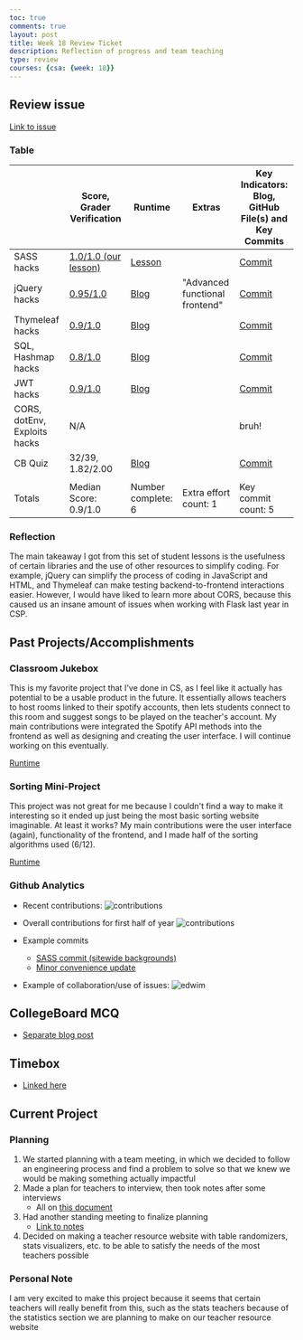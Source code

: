 ```yaml
---
toc: true
comments: true
layout: post
title: Week 18 Review Ticket
description: Reflection of progress and team teaching
type: review
courses: {csa: {week: 18}}
---
```

## Review issue
[Link to issue](https://github.com/nighthawkcoders/teacher_portfolio/issues/91#issuecomment-1884090358)

### Table
|  | Score, Grader Verification | Runtime | Extras | Key Indicators: Blog, GitHub File(s) and Key Commits |
|---|---|---|---|---|
| SASS hacks | [1.0/1.0 (our lesson)](https://docs.google.com/spreadsheets/d/1p122VMczx6xkuypKcVewBPM2EABhHuaTx8awjljMPvM/edit?usp=sharing) | [Lesson](https://toby-leeder.github.io/CSABlog/2023/04/28/P3M-SASSFundamentals_IPYNB_2_.html) |  | [Commit]() |
| jQuery hacks | [0.95/1.0](https://docs.google.com/spreadsheets/d/1kKdOhjQyAFc68ozuBdOp9FHCDYT7GM70yunOggKFINY/edit#gid=0) | [Blog](https://aidenhuynh.github.io/Epic_CSA/2023/12/07/UX_jQuery_CRUD_lesson_IPYNB_2_.html) | "Advanced functional frontend" | [Commit](https://github.com/aidenhuynh/Epic_CSA/commit/c95aa09d41f2742e2c8dfa7ff94b4618d3345a5f) |
| Thymeleaf hacks | [0.9/1.0](https://docs.google.com/spreadsheets/u/3/d/1kqVZiCARXp11RVbpnoZ2Qo9Hq0mkZvmDkygIg1x34ZQ/edit?usp=sharing) | [Blog](https://aidenhuynh.github.io/Epic_CSA/2023/12/12/FinalLesson_IPYNB_2_.html) |  | [Commit](https://github.com/aidenhuynh/Epic_CSA/commit/87822e866b95544b2d0eeadb18ce0ff786f3c1bd) |
| SQL, Hashmap hacks | [0.8/1.0](https://docs.google.com/spreadsheets/d/1rXWx0g_0eQKZgMSBHMYZoEqFJO0GwV6UhFWv8dcqJZ8/edit?usp=sharing) | [Blog](https://aidenhuynh.github.io/Epic_CSA/2023/12/18/hashlesson_IPYNB_2_.html) |  | [Commit](https://github.com/aidenhuynh/Epic_CSA/commit/fb407a4912b4f4a8ea0715e7511f59d43ec8334f) |
| JWT hacks | [0.9/1.0](https://docs.google.com/spreadsheets/d/11_qi9Xz2cef9dNzLfK_ipPO5CjmxADwnCmu8HSiTUQI/edit?usp=sharing) | [Blog](https://aidenhuynh.github.io/Epic_CSA/2023/12/19/JWTStudent_IPYNB_2_.html) |  | [Commit](https://github.com/aidenhuynh/Epic_CSA/commit/2e440d99f3a74121a4f1038115637ec0e52c120a) |
| CORS, dotEnv, Exploits hacks | N/A |  |  | bruh! |
| CB Quiz | 32/39, 1.82/2.00 | [Blog](https://aidenhuynh.github.io/Epic_CSA/2023/12/21/MCQ_2015_IPYNB_2_.html) |  | [Commit](https://github.com/aidenhuynh/Epic_CSA/commit/d8df6fe53c6b45fa9c69b0e63ff2f95b6b656680) |
|  |  |  |  |  |
| Totals | Median Score: 0.9/1.0 | Number complete: 6| Extra effort count: 1 | Key commit count: 5 |

### Reflection
The main takeaway I got from this set of student lessons is the usefulness of certain libraries and the use of other resources to simplify coding. For example, jQuery can simplify the process of coding in JavaScript and HTML, and Thymeleaf can make testing backend-to-frontend interactions easier. However, I would have liked to learn more about CORS, because this caused us an insane amount of issues when working with Flask last year in CSP.

## Past Projects/Accomplishments

### Classroom Jukebox
This is my favorite project that I've done in CS, as I feel like it actually has potential to be a usable product in the future. It essentially allows teachers to host rooms linked to their spotify accounts, then lets students connect to this room and suggest songs to be played on the teacher's account. My main contributions were integrated the Spotify API methods into the frontend as well as designing and creating the user interface. I will continue working on this eventually.

[Runtime](https://classroomjukebox.com)

### Sorting Mini-Project
This project was not great for me because I couldn't find a way to make it interesting so it ended up just being the most basic sorting website imaginable. At least it works? My main contributions were the user interface (again), functionality of the frontend, and I made half of the sorting algorithms used (6/12).

[Runtime](https://aidenhuynh.github.io/sortsortsort)

### Github Analytics

* Recent contributions:
![contributions]({{site.baseurl}}/images/commits111.png)

* Overall contributions for first half of year
![contributions]({{site.baseurl}}/images/2023commit.png)

* Example commits
    - [SASS commit (sitewide backgrounds)](https://github.com/aidenhuynh/cj_frontend/commit/b7e7eecc3276c9e5bd07bc9eea642122ac3b7dc4)
    - [Minor convenience update](https://github.com/aidenhuynh/cj_frontend/commit/70d2e6960bde5f80d21a22e1c6b505ca9c73fff8)

* Example of collaboration/use of issues:
![edwim]({{site.baseurl}}/images/collaboration.png)

## CollegeBoard MCQ
- [Separate blog post](https://aidenhuynh.github.io/Epic_CSA/2023/12/21/MCQ_2015_IPYNB_2_.html)

## Timebox
- [Linked here](https://aidenhuynh.github.io/Epic_CSA/advanced_timebox)

## Current Project

### Planning

1. We started planning with a team meeting, in which we decided to follow an engineering process and find a problem to solve so that we knew we would be making something actually impactful
2. Made a plan for teachers to interview, then took notes after some interviews
    - All on [this document](https://john-scc.github.io/jcc_frontend/2023/12/18/teachersurvey.html)
3. Had another standing meeting to finalize planning
    - [Link to notes](https://github.com/John-sCC/jcc_frontend/issues/4)
4. Decided on making a teacher resource website with table randomizers, stats visualizers, etc. to be able to satisfy the needs of the most teachers possible

### Personal Note
I am very excited to make this project because it seems that certain teachers will really benefit from this, such as the stats teachers because of the statistics section we are planning to make on our teacher resource website